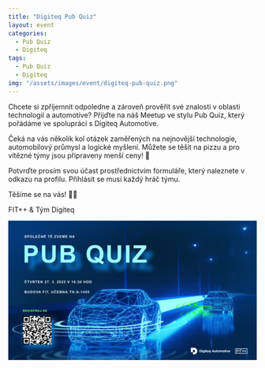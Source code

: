 ```yaml
---
title: "Digiteq Pub Quiz"
layout: event
categories:
  - Pub Quiz
  - Digiteq
tags:
  - Pub Quiz
  - Digiteq
img: "/assets/images/event/digiteq-pub-quiz.png"
---
```


Chcete si zpříjemnit odpoledne a zároveň prověřit své znalosti v oblasti technologií a automotive? Přijďte na náš Meetup ve stylu Pub Quiz, který pořádáme ve spolupráci s Digiteq Automotive.

Čeká na vás několik kol otázek zaměřených na nejnovější technologie, automobilový průmysl a logické myšlení. Můžete se těšit na pizzu a pro vítězné týmy jsou připraveny menší ceny! 🍕

Potvrďte prosím svou účast prostřednictvím formuláře, který naleznete v odkazu na profilu. Přihlásit se musí každý hráč týmu.

Těšíme se na vás! 💙💛

FIT++ & Tým Digiteq

![](/assets/images/event/digiteq-pub-quiz.png)